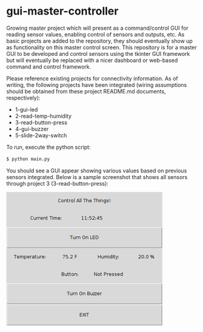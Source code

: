 # gui-master-controller

Growing master project which will present as a command/control GUI for reading sensor
values, enabling control of sensors and outputs, etc. As basic projects are added to the
repository, they should eventually show up as functionality on this master control screen.
This repository is for a master GUI to be developed and control sensors using the tkinter
GUI framework but will eventually be replaced with a nicer dashboard or web-based command
and control framework.

Please reference existing projects for connectivity information. As of writing, the following
projects have been integrated (wiring assumptions should be obtained from these project
README.md documents, respectively):

- 1-gui-led
- 2-read-temp-humidity
- 3-read-button-press
- 4-gui-buzzer
- 5-slide-2way-switch

To run, execute the python script:

```bash
$ python main.py
```

You should see a GUI appear showing various values based on previous sensors integrated. Below
is a sample screenshot that shows all sensors through project 3 (3-read-button-press):

![GUI](img/gui.png "GUI")
